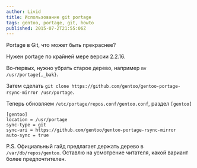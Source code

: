 ```yaml
---
author: Livid
title: Использование git portage
tags: gentoo, portage, git, howto
published: 2015-07-2T21:55:06Z
---
```


Portage в Git, что может быть прекраснее?

Нужен portage по крайней мере версии 2.2.16.

Во-первых, нужно убрать старое дерево, например `mv /usr/portage{,_bak}`.

Затем сделать `git clone https://github.com/gentoo/gentoo-portage-rsync-mirror /usr/portage`.

Теперь обновляем `/etc/portage/repos.conf/gentoo.conf`, раздел `[gentoo]`

```
[gentoo]
location = /usr/portage
sync-type = git
sync-uri = https://github.com/gentoo/gentoo-portage-rsync-mirror
auto-sync = true
```

P.S. Официальный гайд предлагает держать дерево в `/var/db/repos/gentoo`. Оставлю на усмотрение читателя, какой вариант более предпочтителен.
